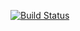[![Build Status](https://travis-ci.org/ArtemN3/100-matches-game-project-trpo.svg?branch=master)](https://travis-ci.org/ArtemN3/100-matches-game-project-trpo)
